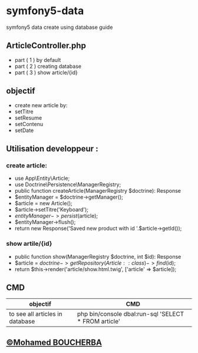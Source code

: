 # symfony5-data
symfony5 data create using database guide

## ArticleController.php
- part ( 1 <!-- @Route("/article", name="app_article") --> ) by default
- part ( 2 <!-- @Route("/create-article", name="create_article") -->) creating database
- part ( 3 <!-- @Route("/article/{id}", name="article_show") --> ) show article/{id}
## objectif
- create new article by:
- setTitre
- setResume
- setContenu
- setDate

## Utilisation developpeur :
### create article:

- use App\Entity\Article;
- use Doctrine\Persistence\ManagerRegistry;
- public function createArticle(ManagerRegistry $doctrine): Response
- $entityManager = $doctrine->getManager();
- $article = new Article();
- $article->setTitre('Keyboard');
- $entityManager->persist($article);
- $entityManager->flush();
- return new Response('Saved new product with id '.$article->getId());
### show artile/{id}
- public function show(ManagerRegistry $doctrine, int $id): Response
- $article = $doctrine->getRepository(Article::class)->find($id);
- return $this->render('article/show.html.twig', ['article' => $article]);
## CMD
|  objectif     | CMD |
|-----|-----|
|to see all articles in database|php bin/console dbal:run-sql 'SELECT * FROM article'|

## [&copy;Mohamed BOUCHERBA](https://mohamed-boucherba.fr/)
